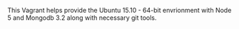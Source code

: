 This Vagrant helps provide the Ubuntu 15.10 - 64-bit envrionment with Node 5 and Mongodb 3.2 along with necessary git tools.
